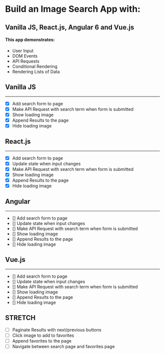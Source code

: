 # Build an Image Search App with:
## Vanilla JS, React.js, Angular 6 and Vue.js


#### This app demonstrates:

* User Input
* DOM Events
* API Requests
* Conditional Rendering
* Rendering Lists of Data

## Vanilla JS
---

* [x] Add search form to page
* [x] Make API Request with search term when form is submitted
* [x] Show loading image
* [x] Append Results to the page
* [x] Hide loading image

## React.js
---

* [x] Add search form to page
* [x] Update state when input changes
* [x] Make API Request with search term when form is submitted
* [x] Show loading image
* [x] Append Results to the page
* [x] Hide loading image

## Angular
---

* [] Add search form to page
* [] Update state when input changes
* [] Make API Request with search term when form is submitted
* [] Show loading image
* [] Append Results to the page
* [] Hide loading image

## Vue.js
---

* [] Add search form to page
* [] Update state when input changes
* [] Make API Request with search term when form is submitted
* [] Show loading image
* [] Append Results to the page
* [] Hide loading image

## STRETCH

* [ ] Paginate Results with next/previous buttons
* [ ] Click image to add to favorites
* [ ] Append favorites to the page
* [ ] Navigate between search page and favorites page
